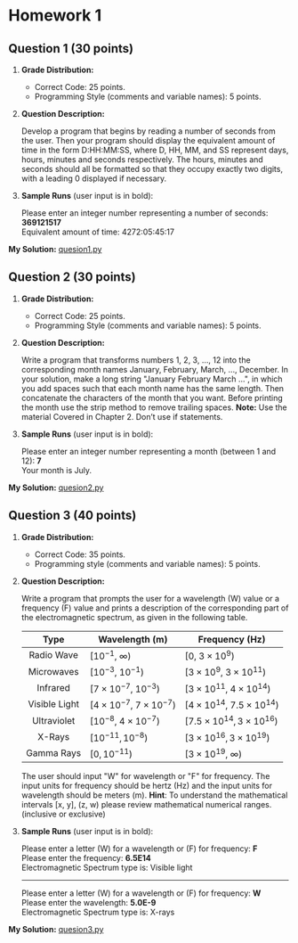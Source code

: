 # Homework 1

## Question 1 (30 points)

1. **Grade Distribution:**

   - Correct Code: 25 points.
   - Programming Style (comments and variable names): 5 points.

2. **Question Description:**

    Develop a program that begins by reading a number of seconds from the user. Then your program should display the equivalent amount of time in the form D:HH:MM:SS, where D, HH, MM, and SS represent days, hours, minutes and seconds respectively. The hours, minutes and seconds should all be formatted so that they occupy exactly two digits, with a leading 0 displayed if necessary.

3. **Sample Runs** (user input is in bold):

    Please enter an integer number representing a number of seconds: **369121517**<br>
    Equivalent amount of time: 4272:05:45:17

**My Solution:** [quesion1.py](quesion1.py)

## Question 2 (30 points)

1. **Grade Distribution:**

   - Correct Code: 25 points.
   - Programming Style (comments and variable names): 5 points.

2. **Question Description:**

    Write a program that transforms numbers 1, 2, 3, …, 12 into the corresponding month names January, February, March, …, December. In your solution, make a long string "January February March ...", in which you add spaces such that each month name has the same length. Then concatenate the characters of the month that you want. Before printing the month use the strip method to remove trailing spaces.
    **Note:** Use the material Covered in Chapter 2. Don’t use if statements.

3. **Sample Runs** (user input is in bold):

    Please enter an integer number representing a month (between 1 and 12): **7**<br>
    Your month is July.

**My Solution:** [quesion2.py](quesion2.py)

## Question 3 (40 points)

1. **Grade Distribution:**

   - Correct Code: 35 points.
   - Programming style (comments and variable names): 5 points.

2. **Question Description:**

    Write a program that prompts the user for a wavelength (W) value or a frequency (F) value and prints a description of the corresponding part of the electromagnetic spectrum, as given in the following table.

    | Type | Wavelength (m) | Frequency (Hz) |
    |:----:|----------------|----------------|
    | Radio Wave | $[10^{-1},\ \infty)$ | $[0,\ 3 \times 10^{9})$ |
    | Microwaves | $[10^{-3},\ 10^{-1})$ | $[3 \times 10^{9},\ 3 \times 10^{11})$ |
    | Infrared | $[7 \times 10^{-7},\ 10^{-3})$ | $[3 \times 10^{11},\ 4 \times 10^{14})$ |
    | Visible Light | $[4 \times 10^{-7},\ 7 \times 10^{-7})$ | $[4 \times 10^{14},\ 7.5 \times 10^{14})$ |
    | Ultraviolet | $[10^{-8},\ 4 \times 10^{-7})$ | $[7.5 \times 10^{14}, 3 \times 10^{16})$ |
    | X-Rays | $[10^{-11}, 10^{-8})$ | $[3 \times 10^{16}, 3 \times 10^{19})$ |
    | Gamma Rays | $[0, 10^{-11})$ | $[3 \times 10^{19},\ \infty)$ |

    The user should input "W" for wavelength or "F" for frequency. The input units for frequency should be hertz (Hz) and the input units for wavelength should be meters (m).
    **Hint**: To understand the mathematical intervals [x, y], (z, w) please review mathematical numerical ranges. (inclusive or exclusive)

3. **Sample Runs** (user input is in bold):

    Please enter a letter (W) for a wavelength or (F) for frequency: **F**<br>
    Please enter the frequency: **6.5E14**<br>
    Electromagnetic Spectrum type is: Visible light

    ---

    Please enter a letter (W) for a wavelength or (F) for frequency: **W**<br>
    Please enter the wavelength: **5.0E-9**<br>
    Electromagnetic Spectrum type is: X-rays

**My Solution:** [quesion3.py](quesion3.py)
